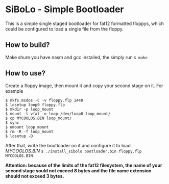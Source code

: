 # SiBoLo - Simple Bootloader
This is a simple single staged bootloader for fat12 formatted floppys, which could be configured to load a single file from the floppy.
## How to build?
Make shure you have nasm and gcc installed, the simply run `$ make`
## How to use?
Create a floppy image, then mount it and copy your second stage on it. For example
```shell
$ mkfs.msdos -C -v floppy.flp 1440
$ losetup loop0 floppy.flp
$ mkdir -p loop_mount
$ mount -t vfat -o loop /dev/loop0 loop_mount/
$ cp MYCOOLOS.BIN loop_mount/
$ sync
$ umount loop_mount
$ rm -R -f loop_mount
$ losetup -D
```
After that, write the bootloader on it and configure it to load *MYCOOLOS.BIN*
`$ ./install_sibolo bootloader.bin floppy.flp MYCOOLOS.BIN`

**Attention: because of the limits of the fat12 filesystem, the name of your second stage sould not exceed 8 bytes and the file name extension should not exceed 3 bytes.**

